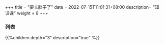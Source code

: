+++
title = "要长脑子了"
date =  2022-07-15T11:01:31+08:00
description= "知识课"
weight = 6
+++

### 列表

{{%children depth="3" description="true" %}}

